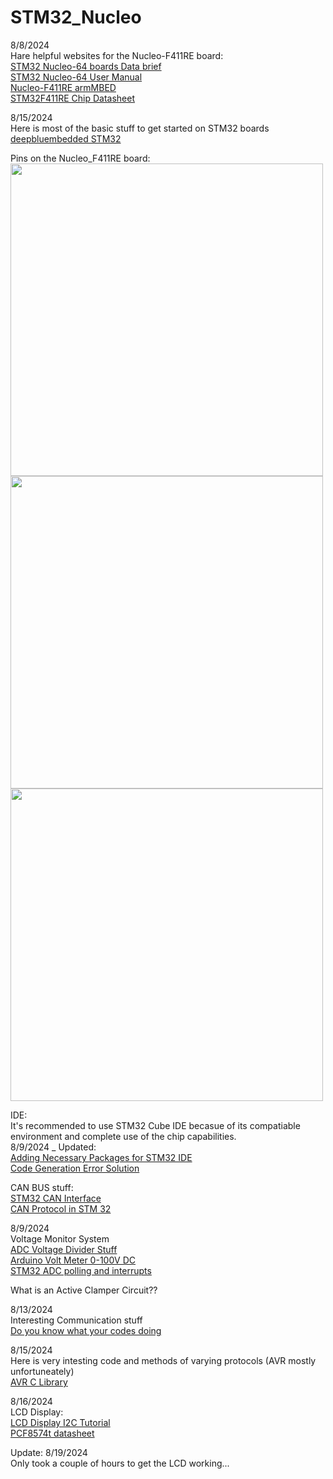 # STM32_Nucleo

8/8/2024 <br/>
Hare helpful websites for the Nucleo-F411RE board: <br/>
[STM32 Nucleo-64 boards Data brief](https://www.st.com/content/ccc/resource/technical/document/data_brief/c8/3c/30/f7/d6/08/4a/26/DM00105918.pdf/files/DM00105918.pdf/jcr:content/translations/en.DM00105918.pdf)<br/>
[STM32 Nucleo-64 User Manual](https://github.com/user-attachments/files/16553691/dm00105823-stm32-nucleo-64-boards-mb1136-stmicroelectronics.pdf) <br/>
[Nucleo-F411RE armMBED](https://os.mbed.com/platforms/ST-Nucleo-F411RE/) <br/>
[STM32F411RE Chip Datasheet](https://www.st.com/resource/en/datasheet/stm32f411re.pdf) <br/>

8/15/2024 <br/>
Here is most of the basic stuff to get started on STM32 boards <br/>
[deepbluembedded STM32](https://deepbluembedded.com/stm32-ecosystem-development-environment-setup/) <br/>

Pins on the Nucleo_F411RE board: <br/>
<img src = "https://github.com/user-attachments/assets/d5fc73be-4e2c-45d1-bbae-4f7fcf48eed7" width = "500"> <br/>
<img src = "https://github.com/user-attachments/assets/013dcc2b-3529-43aa-9514-e489ef920f90" width = "500"> <br/>
<img src = "https://github.com/user-attachments/assets/361c6bc9-bb26-4c9f-ab38-1c04c84cfe4f" width = "500"> <br/>

IDE: <br/>
It's recommended to use STM32 Cube IDE becasue of its compatiable environment and complete use of the chip capabilities. <br/>
8/9/2024 _ Updated: <br/>
[Adding Necessary Packages for STM32 IDE](https://stackoverflow.com/questions/65905606/stm32cubeide-reports-firmware-package-is-missing) <br/>
[Code Generation Error Solution](https://community.st.com/t5/stm32cubeide-mcus/code-generation-could-not-be-done-firmware-package-v1-24-1-can/m-p/253098) <br/>

CAN BUS stuff: <br/>
[STM32 CAN Interface](https://www.instructables.com/STM32-CAN-Interface/) <br/>
[CAN Protocol in STM 32](https://controllerstech.com/can-protocol-in-stm32/) <br/>

8/9/2024 <br/>
Voltage Monitor System <br/>
[ADC Voltage Divider Stuff](https://electronics.stackexchange.com/questions/42710/how-to-read-high-voltages-on-microcontroller) <br/>
[Arduino Volt Meter 0-100V DC](https://www.instructables.com/Arduino-Volt-Meter-0-100V-DC-Version-2-better/) <br/>
[STM32 ADC polling and interrupts](https://microcontrollerslab.com/stm32-nucleo-adc-polling-interrupt-dma-stm32cubeide/) <br/>

What is an Active Clamper Circuit?? <br/>

8/13/2024 <br/>
Interesting Communication stuff <br/>
[Do you know what your codes doing](https://mansfield-devine.com/speculatrix/2018/01/do-you-know-what-your-codes-doing/) <br/>

8/15/2024 <br/>
Here is very intesting code and methods of varying protocols (AVR mostly unfortuneately) <br/>
[AVR C Library](https://exploreembedded.com/wiki/AVR_C_Library) <br/>

8/16/2024 <br/>
LCD Display: <br>
[LCD Display I2C Tutorial](https://deepbluembedded.com/stm32-i2c-lcd-library-example-16x2-20x4-multiple-lcds/#stm32-i2c-lcd) <br/>
[PCF8574t datasheet](https://github.com/user-attachments/files/16663021/PCF8574.PDF) <br/>

Update: 8/19/2024 <br/>
Only took a couple of hours to get the LCD working...<br/>
